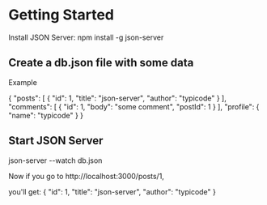 # Getting Started 

Install JSON Server: npm install -g json-server

## Create a db.json file with some data

Example

{
  "posts": [
    { "id": 1, "title": "json-server", "author": "typicode" }
  ],
  "comments": [
    { "id": 1, "body": "some comment", "postId": 1 }
  ],
  "profile": { "name": "typicode" }
}

## Start JSON Server

json-server --watch db.json

Now if you go to http://localhost:3000/posts/1,

you'll get: { "id": 1, "title": "json-server", "author": "typicode" }